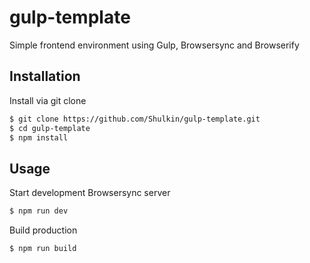 # gulp-template
Simple frontend environment using Gulp, Browsersync and Browserify

## Installation

Install via git clone

```bash
$ git clone https://github.com/Shulkin/gulp-template.git
$ cd gulp-template
$ npm install
```

## Usage

Start development Browsersync server

```bash
$ npm run dev
```

Build production

```bash
$ npm run build
```

